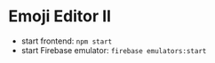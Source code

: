 # Emoji Editor II

- start frontend: `npm start`
- start Firebase emulator: `firebase emulators:start`

